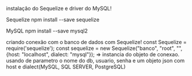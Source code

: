 instalação do Sequelize e driver do MySQL!

Sequelize
    npm install --save sequelize

MySQL
    npm install --save mysql2


criando conexão com o banco de dados com Sequelize!
    const Sequelize = require('sequelize');
    const sequelize = new Sequelize("banco", "root", "", {host: "localhost", dialect: "mysql"}); => instancia do objeto de conexao.
    usando de parametro o nome do db, usuario, senha e um objeto json com host e dialect(MySQL, SQL SERVER, PostgreSQL)